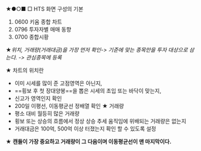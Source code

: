 ★●○■ □
HTS 화면 구성의 기본
1. 0600 키움 종합 차트
2. 0796 투자자별 매매 동향
3. 0700 종합시황

★*위치, 거래량(거래대금)을 가장 먼저 확인-> 기준에 맞는 종목만을 투자 대상으로 삼는다. -> 관심종목에 등록*

★ 차트의 위치란 
 + 이미 시세를 많이 준 고점영역은 아닌지, 
 + ==횡보 후 첫 장대양봉==을 뽑은 시세의 초입 또는 바닥이 맞는지, 
 + 신고가 영역인지 확인
 + 200일 이평선, 이동평균선 정배열 확인
★ 거래량
+ 평소 대비 월등히 많은 거래량
+ 횡보 또는 상승의 흐름에서 정상 상승 추세 움직임에 위배되는 거래량은 없는지
+ 거래대금은 100억, 500억 이상 터졌는지 확인 할 수 있도록 설정

★ **캔들이 가장 중요하고 거래량이 그 다음이며 이동평균선이 맨 마지막이다.**




